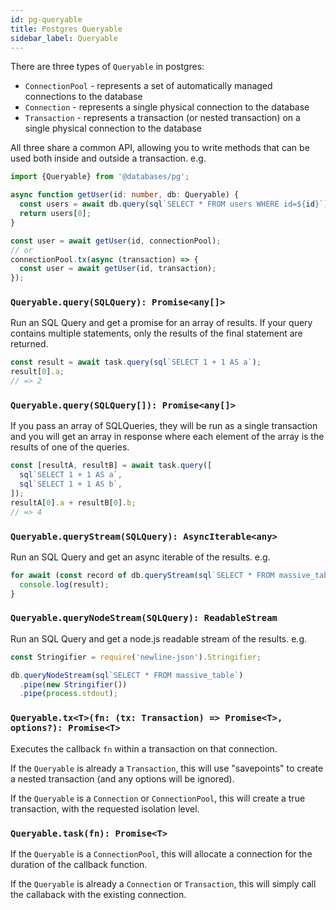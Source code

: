 ```yaml
---
id: pg-queryable
title: Postgres Queryable
sidebar_label: Queryable
---
```


There are three types of `Queryable` in postgres:

- `ConnectionPool` - represents a set of automatically managed connections to the database
- `Connection` - represents a single physical connection to the database
- `Transaction` - represents a transaction (or nested transaction) on a single physical connection to the database

All three share a common API, allowing you to write methods that can be used both inside and outside a transaction. e.g.

```ts
import {Queryable} from '@databases/pg';

async function getUser(id: number, db: Queryable) {
  const users = await db.query(sql`SELECT * FROM users WHERE id=${id}`);
  return users[0];
}

const user = await getUser(id, connectionPool);
// or
connectionPool.tx(async (transaction) => {
  const user = await getUser(id, transaction);
});
```

### `Queryable.query(SQLQuery): Promise<any[]>`

Run an SQL Query and get a promise for an array of results. If your query contains multiple statements, only the results of the final statement are returned.

```ts
const result = await task.query(sql`SELECT 1 + 1 AS a`);
result[0].a;
// => 2
```

### `Queryable.query(SQLQuery[]): Promise<any[]>`

If you pass an array of SQLQueries, they will be run as a single transaction and you will get an array in response where each element of the array is the results of one of the queries.

```ts
const [resultA, resultB] = await task.query([
  sql`SELECT 1 + 1 AS a`,
  sql`SELECT 1 + 1 AS b`,
]);
resultA[0].a + resultB[0].b;
// => 4
```

### `Queryable.queryStream(SQLQuery): AsyncIterable<any>`

Run an SQL Query and get an async iterable of the results. e.g.

```js
for await (const record of db.queryStream(sql`SELECT * FROM massive_table`)) {
  console.log(result);
}
```

### `Queryable.queryNodeStream(SQLQuery): ReadableStream`

Run an SQL Query and get a node.js readable stream of the results. e.g.

```js
const Stringifier = require('newline-json').Stringifier;

db.queryNodeStream(sql`SELECT * FROM massive_table`)
  .pipe(new Stringifier())
  .pipe(process.stdout);
```

### `Queryable.tx<T>(fn: (tx: Transaction) => Promise<T>, options?): Promise<T>`

Executes the callback `fn` within a transaction on that connection.

If the `Queryable` is already a `Transaction`, this will use "savepoints" to create a nested transaction (and any options will be ignored).

If the `Queryable` is a `Connection` or `ConnectionPool`, this will create a true transaction, with the requested isolation level.

### `Queryable.task(fn): Promise<T>`

If the `Queryable` is a `ConnectionPool`, this will allocate a connection for the duration of the callback function.

If the `Queryable` is already a `Connection` or `Transaction`, this will simply call the callaback with the existing connection.
